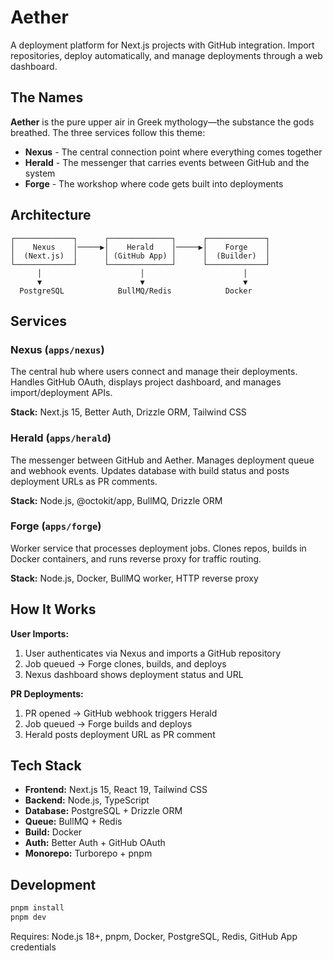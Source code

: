 # Aether

A deployment platform for Next.js projects with GitHub integration. Import repositories, deploy automatically, and manage deployments through a web dashboard.

## The Names

**Aether** is the pure upper air in Greek mythology—the substance the gods breathed. The three services follow this theme:

- **Nexus** - The central connection point where everything comes together
- **Herald** - The messenger that carries events between GitHub and the system
- **Forge** - The workshop where code gets built into deployments

## Architecture

```
┌─────────────┐      ┌──────────────┐      ┌─────────────┐
│    Nexus    │─────▶│    Herald    │─────▶│    Forge    │
│  (Next.js)  │      │ (GitHub App) │      │  (Builder)  │
└─────────────┘      └──────────────┘      └─────────────┘
      │                      │                      │
      ▼                      ▼                      ▼
  PostgreSQL            BullMQ/Redis            Docker
```

## Services

### Nexus (`apps/nexus`)

The central hub where users connect and manage their deployments. Handles GitHub OAuth, displays project dashboard, and manages import/deployment APIs.

**Stack:** Next.js 15, Better Auth, Drizzle ORM, Tailwind CSS

### Herald (`apps/herald`)

The messenger between GitHub and Aether. Manages deployment queue and webhook events. Updates database with build status and posts deployment URLs as PR comments.

**Stack:** Node.js, @octokit/app, BullMQ, Drizzle ORM

### Forge (`apps/forge`)

Worker service that processes deployment jobs. Clones repos, builds in Docker containers, and runs reverse proxy for traffic routing.

**Stack:** Node.js, Docker, BullMQ worker, HTTP reverse proxy

## How It Works

**User Imports:**

1. User authenticates via Nexus and imports a GitHub repository
2. Job queued → Forge clones, builds, and deploys
3. Nexus dashboard shows deployment status and URL

**PR Deployments:**

1. PR opened → GitHub webhook triggers Herald
2. Job queued → Forge builds and deploys
3. Herald posts deployment URL as PR comment

## Tech Stack

- **Frontend:** Next.js 15, React 19, Tailwind CSS
- **Backend:** Node.js, TypeScript
- **Database:** PostgreSQL + Drizzle ORM
- **Queue:** BullMQ + Redis
- **Build:** Docker
- **Auth:** Better Auth + GitHub OAuth
- **Monorepo:** Turborepo + pnpm

## Development

```bash
pnpm install
pnpm dev
```

Requires: Node.js 18+, pnpm, Docker, PostgreSQL, Redis, GitHub App credentials

